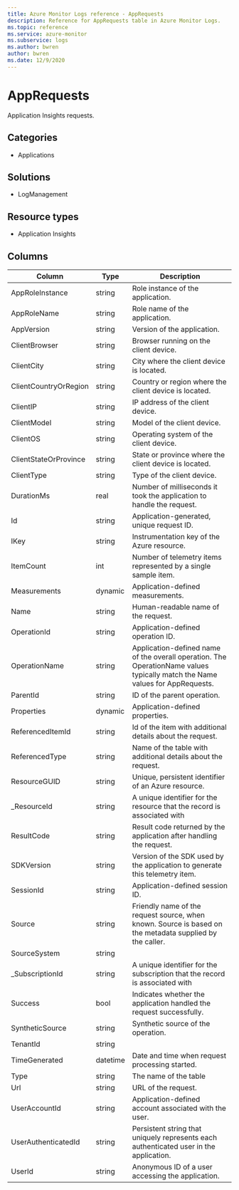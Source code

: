```yaml
---
title: Azure Monitor Logs reference - AppRequests
description: Reference for AppRequests table in Azure Monitor Logs.
ms.topic: reference
ms.service: azure-monitor
ms.subservice: logs
ms.author: bwren
author: bwren
ms.date: 12/9/2020
---
```


# AppRequests

 Application Insights requests.

## Categories

- Applications
## Solutions

- LogManagement
## Resource types

- Application Insights




## Columns

|Column|Type|Description|
|---|---|---|
|AppRoleInstance|string|Role instance of the application.|
|AppRoleName|string|Role name of the application.|
|AppVersion|string|Version of the application.|
|ClientBrowser|string|Browser running on the client device.|
|ClientCity|string|City where the client device is located.|
|ClientCountryOrRegion|string|Country or region where the client device is located.|
|ClientIP|string|IP address of the client device.|
|ClientModel|string|Model of the client device.|
|ClientOS|string|Operating system of the client device.|
|ClientStateOrProvince|string|State or province where the client device is located.|
|ClientType|string|Type of the client device.|
|DurationMs|real|Number of milliseconds it took the application to handle the request.|
|Id|string|Application-generated, unique request ID.|
|IKey|string|Instrumentation key of the Azure resource.|
|ItemCount|int|Number of telemetry items represented by a single sample item.|
|Measurements|dynamic|Application-defined measurements.|
|Name|string|Human-readable name of the request.|
|OperationId|string|Application-defined operation ID.|
|OperationName|string|Application-defined name of the overall operation. The OperationName values typically match the Name values for AppRequests.|
|ParentId|string|ID of the parent operation.|
|Properties|dynamic|Application-defined properties.|
|ReferencedItemId|string|Id of the item with additional details about the request.|
|ReferencedType|string|Name of the table with additional details about the request.|
|ResourceGUID|string|Unique, persistent identifier of an Azure resource.|
|_ResourceId|string|A unique identifier for the resource that the record is associated with|
|ResultCode|string|Result code returned by the application after handling the request.|
|SDKVersion|string|Version of the SDK used by the application to generate this telemetry item.|
|SessionId|string|Application-defined session ID.|
|Source|string|Friendly name of the request source, when known. Source is based on the metadata supplied by the caller.|
|SourceSystem|string||
|_SubscriptionId|string|A unique identifier for the subscription that the record is associated with|
|Success|bool|Indicates whether the application handled the request successfully.|
|SyntheticSource|string|Synthetic source of the operation.|
|TenantId|string||
|TimeGenerated|datetime|Date and time when request processing started.|
|Type|string|The name of the table|
|Url|string|URL of the request.|
|UserAccountId|string|Application-defined account associated with the user.|
|UserAuthenticatedId|string|Persistent string that uniquely represents each authenticated user in the application.|
|UserId|string|Anonymous ID of a user accessing the application.|
